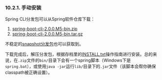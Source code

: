 ### 10.2.1. 手动安装

Spring CLI分发包可以从Spring软件仓库下载：

1. [spring-boot-cli-2.0.0.M5-bin.zip](http://repo.spring.io/snapshot/org/springframework/boot/spring-boot-cli/2.0.0.M5/spring-boot-cli-2.0.0.M5-bin.zip)
2. [spring-boot-cli-2.0.0.M5-bin.tar.gz](http://repo.spring.io/snapshot/org/springframework/boot/spring-boot-cli/2.0.0.M5/spring-boot-cli-2.0.0.M5-bin.tar.gz)

不稳定的[snapshot分发包](http://repo.spring.io/snapshot/org/springframework/boot/spring-boot-cli/)也可以获取到。

下载完成后，解压分发包，根据存档里的[INSTALL.txt](http://raw.github.com/spring-projects/spring-boot/master/spring-boot-cli/src/main/content/INSTALL.txt)操作指南进行安装。总的来说，在`.zip`文件的`bin/`目录下会有一个spring脚本（Windows下是`spring.bat`），或使用`java -jar`运行`lib/`目录下的`.jar`文件（该脚本会帮你确保classpath被正确设置）。
